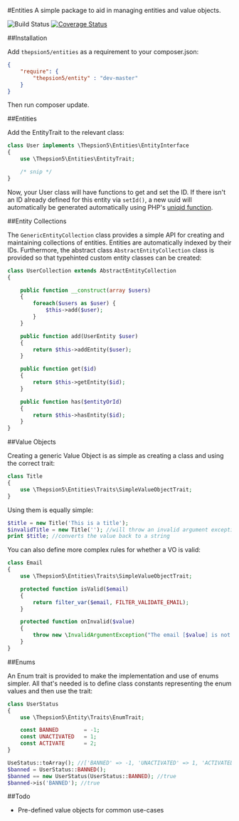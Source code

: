 #Entities
A simple package to aid in managing entities and value objects.

![Build Status](https://travis-ci.org/thepsion5/entities.svg?branch=master)  [![Coverage Status](https://img.shields.io/coveralls/thepsion5/entities.svg)](https://coveralls.io/r/thepsion5/entities)

##Installation

Add `thepsion5/entities` as a requirement to your composer.json:

````json
{
    "require": {
        "thepsion5/entity" : "dev-master"
    }
}
````

Then run composer update.

##Entities

Add the EntityTrait to the relevant class:
````php
class User implements \Thepsion5\Entities\EntityInterface
{
    use \Thepsion5\Entities\EntityTrait;

    /* snip */
}
````

Now, your User class will have functions to get and set the ID. If there isn't an ID already defined
for this entity via `setId()`, a new uuid will automatically be generated automatically using
PHP's [uniqid function](php.net/uniqid).

##Entity Collections

The `GenericEntityCollection` class provides a simple API for creating and maintaining collections
of entities. Entities are automatically indexed by their IDs. Furthermore, the abstract class
`AbstractEntityCollection` class is provided so that typehinted custom entity classes can
be created:

````php
class UserCollection extends AbstractEntityCollection
{

    public function __construct(array $users)
    {
        foreach($users as $user) {
            $this->add($user);
        }
    }

    public function add(UserEntity $user)
    {
        return $this->addEntity($user);
    }

    public function get($id)
    {
        return $this->getEntity($id);
    }

    public function has($entityOrId)
    {
        return $this->hasEntity($id);
    }
}
````

##Value Objects

Creating a generic Value Object is as simple as creating a class and using the correct trait:
````php
class Title
{
    use \Thepsion5\Entities\Traits\SimpleValueObjectTrait;
}
````
Using them is equally simple:
````php
$title = new Title('This is a title');
$invalidTitle = new Title(''); //will throw an invalid argument exception
print $title; //converts the value back to a string
````
You can also define more complex rules for whether a VO is valid:

````php
class Email
{
    use \Thepsion5\Entities\Traits\SimpleValueObjectTrait;

    protected function isValid($email)
    {
        return filter_var($email, FILTER_VALIDATE_EMAIL);
    }

    protected function onInvalid($value)
    {
        throw new \InvalidArgumentException("The email [$value] is not a valid email address.");
    }
}
````

##Enums

An Enum trait is provided to make the implementation and use of enums simpler. All that's needed
is to define class constants representing the enum values and then use the trait:

````php
class UserStatus
{
    use \Thepsion5\Entity\Traits\EnumTrait;

    const BANNED        = -1;
    const UNACTIVATED   = 1;
    const ACTIVATE      = 2;
}

UseStatus::toArray(); //['BANNED' => -1, 'UNACTIVATED' => 1, 'ACTIVATED' => 2]
$banned = UserStatus::BANNED();
$banned == new UserStatus(UserStatus::BANNED); //true
$banned->is('BANNED'); //true
````

##Todo
* Pre-defined value objects for common use-cases
